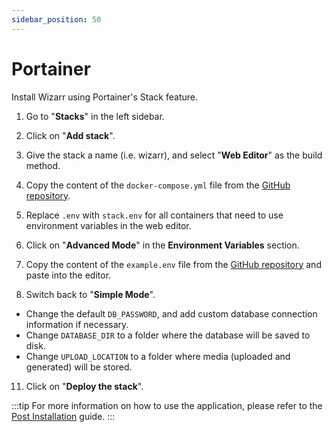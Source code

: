 ```yaml
---
sidebar_position: 50
---
```


# Portainer

Install Wizarr using Portainer's Stack feature.

1. Go to "**Stacks**" in the left sidebar.
2. Click on "**Add stack**".
3. Give the stack a name (i.e. wizarr), and select "**Web Editor**" as the build method.
4. Copy the content of the `docker-compose.yml` file from the [GitHub repository](https://github.com/wizarrrrr/wizarr/releases/latest/download/docker-compose.yml).
5. Replace `.env` with `stack.env` for all containers that need to use environment variables in the web editor.

6. Click on "**Advanced Mode**" in the **Environment Variables** section.

7. Copy the content of the `example.env` file from the [GitHub repository](https://github.com/wizarrrrr/wizarr/releases/latest/download/example.env) and paste into the editor.
8. Switch back to "**Simple Mode**".

- Change the default `DB_PASSWORD`, and add custom database connection information if necessary.
- Change `DATABASE_DIR` to a folder where the database will be saved to disk.
- Change `UPLOAD_LOCATION` to a folder where media (uploaded and generated) will be stored.

11. Click on "**Deploy the stack**".

:::tip
For more information on how to use the application, please refer to the [Post Installation](/docs/install/post-install.mdx) guide.
:::
